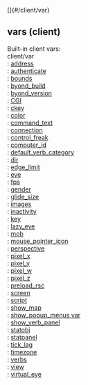 []{#/client/var}    
## vars (client)    
Built-in client vars:    
client/var    
:   [address](/ref/client/var/address.md)    
:   [authenticate](/ref/client/var/authenticate.md)    
:   [bounds](/ref/client/var/bounds.md)    
:   [byond_build](/ref/client/var/byond_build.md)    
:   [byond_version](/ref/client/var/byond_version.md)    
:   [CGI](/ref/client/var/CGI.md)    
:   [ckey](/ref/client/var/ckey.md)    
:   [color](/ref/client/var/color.md)    
:   [command_text](/ref/client/var/command_text.md)    
:   [connection](/ref/client/var/connection.md)    
:   [control_freak](/ref/client/var/control_freak.md)    
:   [computer_id](/ref/client/var/computer_id.md)    
:   [default_verb_category](/ref/client/var/default_verb_category.md)    
:   [dir](/ref/client/var/dir.md)    
:   [edge_limit](/ref/client/var/edge_limit.md)    
:   [eye](/ref/client/var/eye.md)    
:   [fps](/ref/client/var/fps.md)    
:   [gender](/ref/client/var/gender.md)    
:   [glide_size](/ref/client/var/glide_size.md)    
:   [images](/ref/client/var/images.md)    
:   [inactivity](/ref/client/var/inactivity.md)    
:   [key](/ref/client/var/key.md)    
:   [lazy_eye](/ref/client/var/lazy_eye.md)    
:   [mob](/ref/client/var/mob.md)    
:   [mouse_pointer_icon](/ref/client/var/mouse_pointer_icon.md)    
:   [perspective](/ref/client/var/perspective.md)    
:   [pixel_x](/ref/client/var/pixel_x.md)    
:   [pixel_y](/ref/client/var/pixel_y.md)    
:   [pixel_w](/ref/client/var/pixel_w.md)    
:   [pixel_z](/ref/client/var/pixel_z.md)    
:   [preload_rsc](/ref/client/var/preload_rsc.md)    
:   [screen](/ref/client/var/screen.md)    
:   [script](/ref/client/var/script.md)    
:   [show_map](/ref/client/var/show_map.md)    
:   [show_popup_menus var](/ref/client/var/show_popup_menus.md)    
:   [show_verb_panel](/ref/client/var/show_verb_panel.md)    
:   [statobj](/ref/client/var/statobj.md)    
:   [statpanel](/ref/client/var/statpanel.md)    
:   [tick_lag](/ref/client/var/tick_lag.md)    
:   [timezone](/ref/client/var/timezone.md)    
:   [verbs](/ref/client/var/verbs.md)    
:   [view](/ref/client/var/view.md)    
:   [virtual_eye](/ref/client/var/virtual_eye.md)  